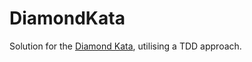 # DiamondKata
Solution for the [Diamond Kata](https://github.com/davidwhitney/CodeDojos/tree/master/Diamond%20Kata), utilising a TDD approach.
